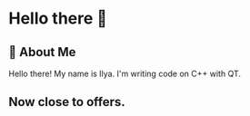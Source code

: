 # Hello there 👋

## 📝 About Me
Hello there! My name is Ilya. I'm writing code on C++ with QT.

## Now close to offers.